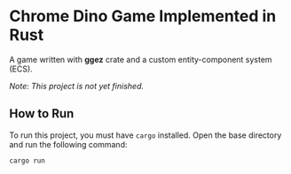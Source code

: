 # Chrome Dino Game Implemented in Rust

A game written with **ggez** crate and 
a custom entity-component system (ECS).

*Note: This project is not yet finished.*

## How to Run

To run this project, you must have `cargo` installed. Open the base directory and run the following command:
```
cargo run
```

[//]: # (## Implementation Details)

[//]: # (TODO)